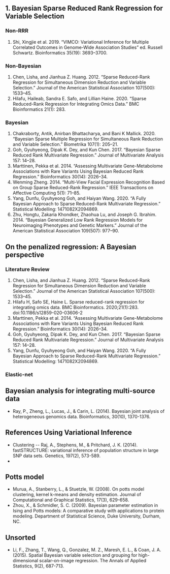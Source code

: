## 1. Bayesian Sparse Reduced Rank Regression for Variable Selection

### Non-RRR
1. Shi, Xingjie et al. 2019. “VIMCO: Variational Inference for Multiple Correlated Outcomes in Genome-Wide Association Studies” ed. Russell Schwartz. Bioinformatics 35(19): 3693–3700.

### Non-Bayesian
1. Chen, Lisha, and Jianhua Z. Huang. 2012. “Sparse Reduced-Rank Regression for Simultaneous Dimension Reduction and Variable Selection.” Journal of the American Statistical Association 107(500): 1533–45.
2. Hilafu, Haileab, Sandra E. Safo, and Lillian Haine. 2020. “Sparse Reduced-Rank Regression for Integrating Omics Data.” BMC Bioinformatics 21(1): 283.

### Bayesian
1. Chakraborty, Antik, Anirban Bhattacharya, and Bani K Mallick. 2020. “Bayesian Sparse Multiple Regression for Simultaneous Rank Reduction and Variable Selection.” Biometrika 107(1): 205–21.
2. Goh, Gyuhyeong, Dipak K. Dey, and Kun Chen. 2017. “Bayesian Sparse Reduced Rank Multivariate Regression.” Journal of Multivariate Analysis 157: 14–28.
3. Marttinen, Pekka et al. 2014. “Assessing Multivariate Gene-Metabolome Associations with Rare Variants Using Bayesian Reduced Rank Regression.” Bioinformatics 30(14): 2026–34.
4. Wenming Zheng. 2014. “Multi-View Facial Expression Recognition Based on Group Sparse Reduced-Rank Regression.” IEEE Transactions on Affective Computing 5(1): 71–85.
5. Yang, Dunfu, Gyuhyeong Goh, and Haiyan Wang. 2020. “A Fully Bayesian Approach to Sparse Reduced-Rank Multivariate Regression.” Statistical Modelling: 1471082X2094869.
6. Zhu, Hongtu, Zakaria Khondker, Zhaohua Lu, and Joseph G. Ibrahim. 2014. “Bayesian Generalized Low Rank Regression Models for Neuroimaging Phenotypes and Genetic Markers.” Journal of the American Statistical Association 109(507): 977–90.





## On the penalized regression: A Bayesian perspective
### Literature Review

1. Chen, Lisha, and Jianhua Z. Huang. 2012. “Sparse Reduced-Rank Regression for Simultaneous Dimension Reduction and Variable Selection.” Journal of the American Statistical Association 107(500): 1533–45.
2. Hilafu H, Safo SE, Haine L. Sparse reduced-rank regression for integrating omics data. BMC Bioinformatics. 2020;21(1):283. doi:10.1186/s12859-020-03606-2
3. Marttinen, Pekka et al. 2014. “Assessing Multivariate Gene-Metabolome Associations with Rare Variants Using Bayesian Reduced Rank Regression.” Bioinformatics 30(14): 2026–34.
4. Goh, Gyuhyeong, Dipak K. Dey, and Kun Chen. 2017. “Bayesian Sparse Reduced Rank Multivariate Regression.” Journal of Multivariate Analysis 157: 14–28.
5. Yang, Dunfu, Gyuhyeong Goh, and Haiyan Wang. 2020. “A Fully Bayesian Approach to Sparse Reduced-Rank Multivariate Regression.” Statistical Modelling: 1471082X2094869.






### Elastic-net



## Bayesian analysis for integrating multi-source data
- Ray, P., Zheng, L., Lucas, J., & Carin, L. (2014). Bayesian joint analysis of heterogeneous genomics data. Bioinformatics, 30(10), 1370-1376.


## References Using Variational Inference
- Clustering -- Raj, A., Stephens, M., & Pritchard, J. K. (2014). fastSTRUCTURE: variational inference of population structure in large SNP data sets. Genetics, 197(2), 573-589.
- 



## Potts model
- Murua, A., Stanberry, L., & Stuetzle, W. (2008). On potts model clustering, kernel k-means and density estimation. Journal of Computational and Graphical Statistics, 17(3), 629-658.
- Zhou, X., & Schmidler, S. C. (2009). Bayesian parameter estimation in Ising and Potts models: A comparative study with applications to protein modeling. Department of Statistical Science, Duke University, Durham, NC.




## Unsorted
- Li, F., Zhang, T., Wang, Q., Gonzalez, M. Z., Maresh, E. L., & Coan, J. A. (2015). Spatial Bayesian variable selection and grouping for high-dimensional scalar-on-image regression. The Annals of Applied Statistics, 9(2), 687-713.




